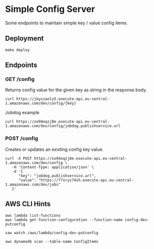 # Simple Config Server
Some endpoints to maintain simple key / value config items.

## Deployment
```
make deploy
```

## Endpoints

### GET /config
Returns config value for the given key as string in the response body.

```
curl https://jkyszaoly5.execute-api.eu-central-1.amazonaws.com/dev/config/{key}
```

Jobdog example
```
curl https://xo94oqzj8e.execute-api.eu-central-1.amazonaws.com/dev/config/jobdog.publishservice.url
```

### POST /config
Creates or updates an existing config key value.

```
curl -X POST https://xo94oqzj8e.execute-api.eu-central-1.amazonaws.com/dev/config \
   -H 'Content-Type: application/json' \
   -d '{
      "key": "jobdog.publishservice.url",
      "value": "https://77srys74sh.execute-api.eu-central-1.amazonaws.com/dev/jobs"
   }'
```

## AWS CLI Hints
```
aws lambda list-functions
aws lambda get-function-configuration --function-name config-dev-putconfig
```

```
saw watch /aws/lambda/config-dev-putconfig
```

```
aws dynamodb scan --table-name ConfigItems
```